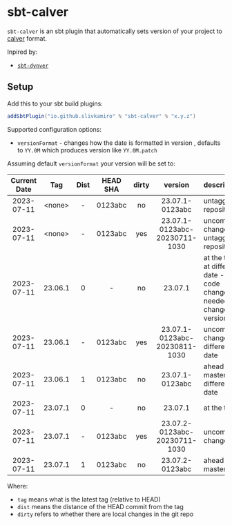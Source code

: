 # sbt-calver

`sbt-calver` is an sbt plugin that automatically sets version of your project to [calver](https://calver.org/) format.

Inpired by:

* [`sbt-dynver`](https://github.com/sbt/sbt-dynver/tree/main)

## Setup

Add this to your sbt build plugins:

```sbt
addSbtPlugin("io.github.slivkamiro" % "sbt-calver" % "x.y.z")
```

Supported configuration options:

* `versionFormat` - changes how the date is formatted in version , defaults to `YY.0M` which produces version like `YY.0M.patch`

Assuming default `versionFormat` your version will be set to:

| Current Date | Tag          | Dist  | HEAD SHA | dirty | version | description |
|    :---:     |  :---:       | :---: |   :---:  | :---: |  :---:  | :--- |
| 2023-07-11   | &lt;none&gt; | -     | 0123abc  | no    | 23.07.1-0123abc | untagged repository |
| 2023-07-11   | &lt;none&gt; | -     | 0123abc  | yes    | 23.07.1-0123abc-20230711-1030 | uncomitted changes on untagged repository |
| 2023-07-11   | 23.06.1      | 0     | -        | no    | 23.07.1 | at the tag at different date - no code changes needed to change version |
| 2023-07-11   | 23.06.1      | -     | 0123abc  | yes    | 23.07.1-0123abc-20230811-1030 | uncomitted changes at different date |
| 2023-07-11   | 23.06.1      | 1     | 0123abc  | no    | 23.07.1-0123abc | ahead of master at different date |
| 2023-07-11   | 23.07.1      | 0     | -        | no    | 23.07.1 | at the tag |
| 2023-07-11   | 23.07.1      | -     | 0123abc  | yes    | 23.07.2-0123abc-20230711-1030 | uncomitted changes |
| 2023-07-11   | 23.07.1      | 1     | 0123abc  | no    | 23.07.2-0123abc | ahead of master |

Where:

* `tag` means what is the latest tag (relative to HEAD)
* `dist` means the distance of the HEAD commit from the tag
* `dirty` refers to whether there are local changes in the git repo
